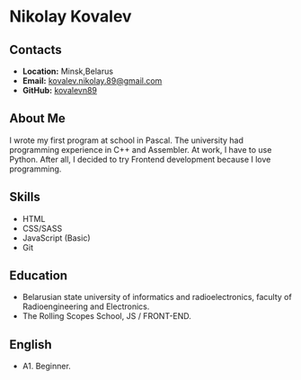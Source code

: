 # **Nikolay Kovalev**

## **Contacts**

* **Location:** Minsk,Belarus
* **Email:** kovalev.nikolay.89@gmail.com
* **GitHub:** [kovalevn89](https://github.com/kovalevn89)

## **About Me**
I wrote my first program at school in Pascal. The university had programming experience in C++ and Assembler. At work, I have to use Python. After all, I decided to try Frontend development because I love programming.

## **Skills**
* HTML
* CSS/SASS
* JavaScript (Basic)
* Git

## **Education**
* Belarusian state university of informatics and radioelectronics, faculty of Radioengineering and Electronics.
* The Rolling Scopes School, JS / FRONT-END.

## **English**
* A1. Beginner.
